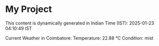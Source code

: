 # My Project

This content is dynamically generated in Indian Time (IST): 2025-01-23 04:10:49 IST


Current Weather in Coimbatore:
Temperature: 22.88 °C
Condition: mist
